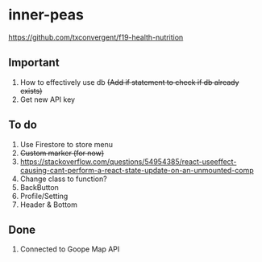 # inner-peas

https://github.com/txconvergent/f19-health-nutrition

## Important
1. How to effectively use db ~~(Add if statement to check if db already exists)~~
2. Get new API key

## To do

1. Use Firestore to store menu
2. ~~Custom marker (for now)~~
3. https://stackoverflow.com/questions/54954385/react-useeffect-causing-cant-perform-a-react-state-update-on-an-unmounted-comp
4. Change class to function?
5. BackButton
6. Profile/Setting
7. Header & Bottom

## Done

1. Connected to Goope Map API
